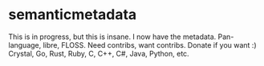 # semanticmetadata
This is in progress, but this is insane. I now have the metadata. Pan-language, libre, FLOSS. Need contribs, want contribs. Donate if you want :) Crystal, Go, Rust, Ruby, C, C++, C#, Java, Python, etc.
